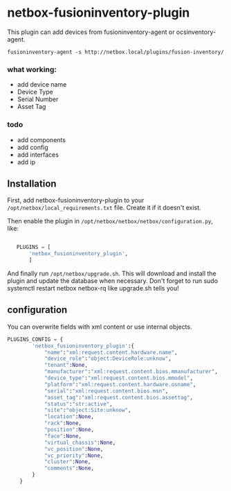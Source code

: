 # netbox-fusioninventory-plugin

This plugin can add devices from fusioninventory-agent or ocsinventory-agent.

```
fusioninventory-agent -s http://netbox.local/plugins/fusion-inventory/
```

### what working:

* add device name
* Device Type
* Serial Number
* Asset Tag

### todo 

* add components
* add config
* add interfaces
* add ip

## Installation

First, add netbox-fusioninventory-plugin to your `/opt/netbox/local_requirements.txt` file. Create it if it doesn't exist.

Then enable the plugin in `/opt/netbox/netbox/netbox/configuration.py`, like:

```python

   PLUGINS = [
       'netbox_fusioninventory_plugin',
       ]
```

And finally run `/opt/netbox/upgrade.sh`. This will download and install the plugin and update the database when necessary. Don't forget to run sudo systemctl restart netbox netbox-rq like upgrade.sh tells you!

## configuration

You can overwrite fields with xml content or use internal objects.

```python
PLUGINS_CONFIG = {
        'netbox_fusioninventory_plugin':{
            "name":"xml:request.content.hardware.name",
            "device_role":"object:DeviceRole:unknow",
            "tenant":None,
            "manufacturer":"xml:request.content.bios.mmanufacturer",
            "device_type":"xml:request.content.bios.mmodel",
            "platform":"xml:request.content.hardware.osname",
            "serial":"xml:request.content.bios.msn",
            "asset_tag":"xml:request.content.bios.assettag",
            "status":"str:active",
            "site":"object:Site:unknow",
            "location":None,
            "rack":None,
            "position":None,
            "face":None,
            "virtual_chassis":None,
            "vc_position":None,
            "vc_priority":None,
            "cluster":None,
            "comments":None,
        }
    }
```

